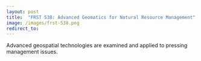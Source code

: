 ```yaml
---
layout: post
title:  "FRST 538: Advanced Geomatics for Natural Resource Management"
image: /images/frst-538.png
redirect_to: 
---
```


Advanced geospatial technologies are examined and applied to pressing management issues.